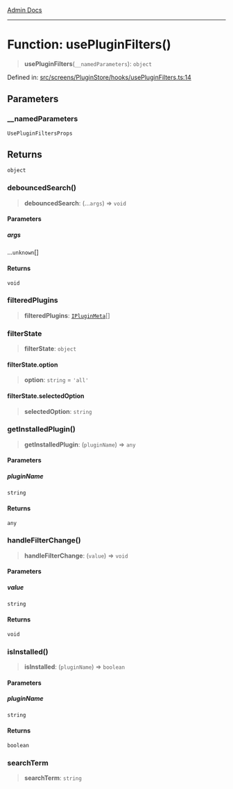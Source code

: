 [Admin Docs](/)

***

# Function: usePluginFilters()

> **usePluginFilters**(`__namedParameters`): `object`

Defined in: [src/screens/PluginStore/hooks/usePluginFilters.ts:14](https://github.com/PalisadoesFoundation/talawa-admin/blob/main/src/screens/PluginStore/hooks/usePluginFilters.ts#L14)

## Parameters

### \_\_namedParameters

`UsePluginFiltersProps`

## Returns

`object`

### debouncedSearch()

> **debouncedSearch**: (...`args`) => `void`

#### Parameters

##### args

...`unknown`[]

#### Returns

`void`

### filteredPlugins

> **filteredPlugins**: [`IPluginMeta`](plugin\types\README\interfaces\IPluginMeta.md)[]

### filterState

> **filterState**: `object`

#### filterState.option

> **option**: `string` = `'all'`

#### filterState.selectedOption

> **selectedOption**: `string`

### getInstalledPlugin()

> **getInstalledPlugin**: (`pluginName`) => `any`

#### Parameters

##### pluginName

`string`

#### Returns

`any`

### handleFilterChange()

> **handleFilterChange**: (`value`) => `void`

#### Parameters

##### value

`string`

#### Returns

`void`

### isInstalled()

> **isInstalled**: (`pluginName`) => `boolean`

#### Parameters

##### pluginName

`string`

#### Returns

`boolean`

### searchTerm

> **searchTerm**: `string`
